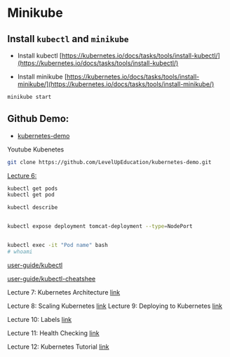 # Minikube

## Install `kubectl` and `minikube`

* Install kubectl [https://kubernetes.io/docs/tasks/tools/install-kubectl/](https://kubernetes.io/docs/tasks/tools/install-kubectl/)

* Install minikube [https://kubernetes.io/docs/tasks/tools/install-minikube/](https://kubernetes.io/docs/tasks/tools/install-minikube/)

```sh
minikube start
```

## Github Demo:

* [kubernetes-demo](https://github.com/LevelUpEducation/kubernetes-demo)

Youtube Kubenetes

```sh
git clone https://github.com/LevelUpEducation/kubernetes-demo.git
```

[Lecture 6:](https://www.youtube.com/watch?v=yu3HlOXoEKk&list=PLot-YkcC7wZ9xwMzkzR_EkOrPahSofe5Q&index=6)

```sh
kubectl get pods
kubectl get pod

kubectl describe 


kubectl expose deployment tomcat-deployment --type=NodePort


kubectl exec -it "Pod name" bash
# whoami
```

[user-guide/kubectl](https://kubernetes.io/docs/user-guide/kubectl/)

[user-guide/kubectl-cheatshee](https://kubernetes.io/docs/user-guide/kubectl-cheatsheet/)


Lecture 7: Kubernetes Architecture [link](https://www.youtube.com/)


Lecture 8: Scaling  Kubernetes [link](https://www.youtube.com/)
Lecture 9: Deploying to  Kubernetes [link](https://www.youtube.com/)


Lecture 10: Labels [link](https://www.youtube.com/)

Lecture 11: Health Checking [link](https://www.youtube.com/watch?v=3201Gry8_AU&list=PLot-YkcC7wZ9xwMzkzR_EkOrPahSofe5Q&index=11)

Lecture 12: Kubernetes Tutorial [link](https://www.youtube.com/watch?v=gpmerrSpbHg&list=PLot-YkcC7wZ9xwMzkzR_EkOrPahSofe5Q&index=12)

